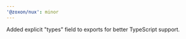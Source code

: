 ```yaml
---
'@zoxon/nux': minor
---
```


Added explicit "types" field to exports for better TypeScript support.
